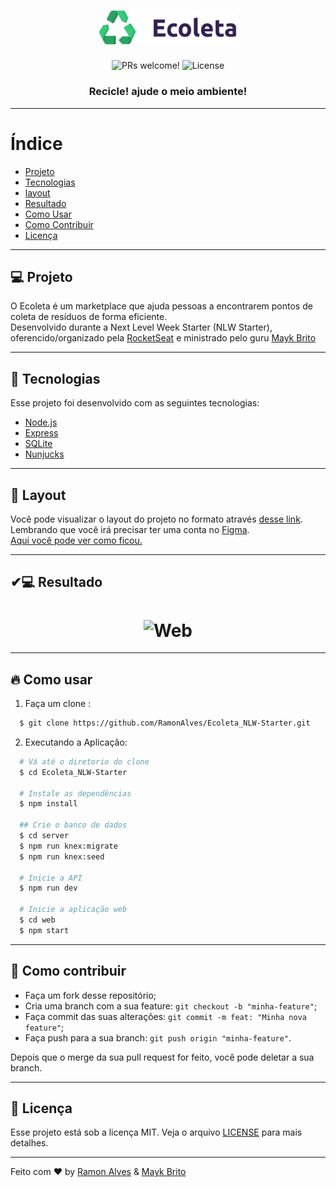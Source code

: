 <h1 align="center">
    <img alt="Ecoleta" title="Ecoleta" src=".github/logo.png" width="220px" />
</h1>

<p align="center">
 <img src="https://img.shields.io/static/v1?label=PRs&message=welcome&color=7159c1&labelColor=000000" alt="PRs welcome!" />

  <img alt="License" src="https://img.shields.io/static/v1?label=license&message=MIT&color=7159c1&labelColor=000000">
</p>

<h3 align="center">
  <b>Recicle! ajude o meio ambiente!</b>
</h3>

---
# Índice

- [Projeto](#projeto)
- [Tecnologias](#tecnologias)
- [layout](#layout)
- [Resultado](#resultado)
- [Como Usar](#como-usar)
- [Como Contribuir](#como-contribuir)
- [Licença](#licenca)

---
<a id="projeto"></a>
## 💻 Projeto

O Ecoleta é um marketplace que ajuda pessoas a encontrarem pontos de coleta de resíduos de forma eficiente.
<br>
Desenvolvido durante a Next Level Week Starter (NLW Starter), oferencido/organizado pela [RocketSeat](https://github.com/Rocketseat) e ministrado pelo guru [Mayk Brito](https://github.com/maykbrito)

---
<a id="tecnologias"></a>
## 🚀 Tecnologias

Esse projeto foi desenvolvido com as seguintes tecnologias:

- [Node.js](https://nodejs.org/en/)
- [Express](https://expressjs.com/pt-br/)
- [SQLite](https://www.sqlite.org/index.html)
- [Nunjucks](https://mozilla.github.io/nunjucks/)

---
<a id="layout"></a>
## 🔖 Layout

Você pode visualizar o layout do projeto no formato através [desse link](<https://www.figma.com/file/Byw4X5etg8VCmezueyhzkC/Ecoleta-(Starter)?node-id=136%3A546>). Lembrando que você irá precisar ter uma conta no [Figma](http://figma.com/).
<br>
[Aqui você pode ver como ficou.](#resultado)

---
<a id="resultado"></a>
## ✔💻 Resultado

<h1 align="center">
    <img alt="Web" src=".github/Video.gif" width="900px">
</h1>

---
<a id="como-usar"></a>
## 🔥 Como usar

1. Faça um clone :

```sh
  $ git clone https://github.com/RamonAlves/Ecoleta_NLW-Starter.git
```

2. Executando a Aplicação:

```sh
  # Vá até o diretorio do clone
  $ cd Ecoleta_NLW-Starter

  # Instale as dependências
  $ npm install

  ## Crie o banco de dados
  $ cd server
  $ npm run knex:migrate
  $ npm run knex:seed

  # Inicie a API
  $ npm run dev

  # Inicie a aplicação web
  $ cd web
  $ npm start
```


---
<a id="como-contribuir"></a>
## 🤔 Como contribuir

- Faça um fork desse repositório;
- Cria uma branch com a sua feature: `git checkout -b "minha-feature"`;
- Faça commit das suas alterações: `git commit -m feat: "Minha nova feature"`;
- Faça push para a sua branch: `git push origin "minha-feature"`.

Depois que o merge da sua pull request for feito, você pode deletar a sua branch.

---
<a id="licenca"></a>
## 📝 Licença

Esse projeto está sob a licença MIT. Veja o arquivo [LICENSE](LICENSE.md) para mais detalhes.

---

Feito com ♥ by [Ramon Alves](https://www.gitshowcase.com/ramonalves1357) & [Mayk Brito](https://github.com/maykbrito)
